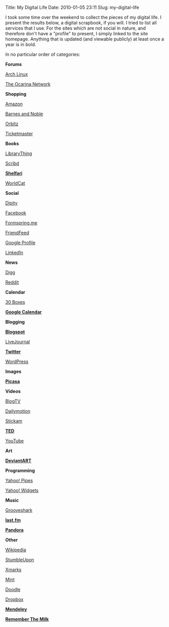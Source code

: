 Title: My Digital Life
Date: 2010-01-05 23:11
Slug: my-digital-life

I took some time over the weekend to collect the pieces of my digital
life. I present the results below, a digital scrapbook, if you will. I
tried to list all services that I use. For the sites which are not
social in nature, and therefore don't have a "profile" to present, I
simply linked to the site homepage. Anything that is updated (and
viewable publicly) at least once a year is in bold.

In no particular order of categories:

<div style="text-align:left;">

**Forums**

</div>

<div style="text-align:left;">

[Arch Linux](http://bbs.archlinux.org/profile.php?id=24607)

</div>

<div style="text-align:left;">

[The Ocarina Network](http://theocarinanetwork.com/profile/3021935/)

</div>

<div style="text-align:left;">

</div>

<div style="text-align:left;">

**Shopping**

</div>

<div style="text-align:left;">

[Amazon](http://www.amazon.com/)

</div>

<div style="text-align:left;">

[Barnes and Noble](http://www.bn.com/)

</div>

<div style="text-align:left;">

[Orbitz](http://www.orbitz.com/)

</div>

<div style="text-align:left;">

[Ticketmaster](http://www.ticketmaster.com/)

</div>

<div style="text-align:left;">

</div>

<div style="text-align:left;">

**Books**

</div>

<div style="text-align:left;">

[LibraryThing](http://www.librarything.com/home/justinnhli)

</div>

<div style="text-align:left;">

[Scribd](http://www.scribd.com/justinnhli)

</div>

<div style="text-align:left;">

**[Shelfari](http://www.shelfari.com/justinnhli)**

</div>

<div style="text-align:left;">

[WorldCat](http://www.worldcat.org/profiles/justinnhli/lists/213886)

</div>

<div style="text-align:left;">

</div>

<div style="text-align:left;">

**Social**

</div>

<div style="text-align:left;">

[Dipity](http://www.dipity.com/justinnhli)

</div>

<div style="text-align:left;">

[Facebook](http://www.facebook.com/justinnhli)

</div>

<div style="text-align:left;">

[Formspring.me](http://www.formspring.me/justinnhli)

</div>

<div style="text-align:left;">

[FriendFeed](http://friendfeed.com/justinnhli)

</div>

<div style="text-align:left;">

[Google Profile](http://www.google.com/profiles/justinnhli)

</div>

<div style="text-align:left;">

[LinkedIn](http://www.linkedin.com/pub/justin-li/10/90a/479)

</div>

<div style="text-align:left;">

</div>

<div style="text-align:left;">

**News**

</div>

<div style="text-align:left;">

[Digg](http://digg.com/users/justinnhli)

</div>

<div style="text-align:left;">

[Reddit](http://www.reddit.com/)

</div>

<div style="text-align:left;">

</div>

<div style="text-align:left;">

**Calendar**

</div>

<div style="text-align:left;">

[30 Boxes](http://30boxes.com/user/7709199/JustinLi)

</div>

<div style="text-align:left;">

**[Google
Calendar](http://www.google.com/calendar/embed?src=justinnhli@gmail.com)**

</div>

<div style="text-align:left;">

</div>

<div style="text-align:left;">

**Blogging**

</div>

<div style="text-align:left;">

**[Blogspot](http://justinnhli.com/posts/)**

</div>

<div style="text-align:left;">

[LiveJournal](http://ninghui48.livejournal.com/)

</div>

<div style="text-align:left;">

**[Twitter](http://twitter.com/justinnhli)**

</div>

<div style="text-align:left;">

[WordPress](http://justinnhli.wordpress.com/)

</div>

<div style="text-align:left;">

</div>

<div style="text-align:left;">

**Images**

</div>

<div style="text-align:left;">

**[Picasa](http://picasaweb.google.com/justinnhli)**

</div>

<div style="text-align:left;">

</div>

<div style="text-align:left;">

**Videos**

</div>

<div style="text-align:left;">

[BlogTV](http://www.blogtv.com/People/jnhl)

</div>

<div style="text-align:left;">

[Dailymotion](http://www.dailymotion.com/justinnhli)

</div>

<div style="text-align:left;">

[Stickam](http://www.stickam.com/justinnhli)

</div>

<div style="text-align:left;">

**[TED](http://www.ted.com/profiles/view/id/186411)**

</div>

<div style="text-align:left;">

[YouTube](http://www.youtube.com/user/justinnhli)

</div>

<div style="text-align:left;">

</div>

<div style="text-align:left;">

**Art**

</div>

<div style="text-align:left;">

**[DeviantART](http://justinnhli.deviantart.com/)**

</div>

<div style="text-align:left;">

</div>

<div style="text-align:left;">

**Programming**

</div>

<div style="text-align:left;">

[Yahoo!
Pipes](http://pipes.yahoo.com/pipes/person.info?eyuid=zfq1fAs5vXDhjEMTda1A6aQU)

</div>

<div style="text-align:left;">

[Yahoo! Widgets](http://widgets.yahoo.com/)

</div>

<div style="text-align:left;">

</div>

<div style="text-align:left;">

**Music**

</div>

<div style="text-align:left;">

[Grooveshark](http://listen.grooveshark.com/)

</div>

<div style="text-align:left;">

**[last.fm](http://www.last.fm/user/justinnhli)**

</div>

<div style="text-align:left;">

**[Pandora](http://www.pandora.com/people/justinnhli)**

</div>

<div style="text-align:left;">

</div>

<div style="text-align:left;">

**Other**

</div>

<div style="text-align:left;">

[Wikipedia](http://en.wikipedia.org/wiki/User:Justinnhli)

</div>

<div style="text-align:left;">

[StumbleUpon](http://www.stumbleupon.com/stumbler/justinnhli/)

</div>

<div style="text-align:left;">

[Xmarks](http://www.xmarks.com/profile/justinnhli)

</div>

<div style="text-align:left;">

[Mint](http://www.mint.com/)

</div>

<div style="text-align:left;">

[Doodle](http://doodle.com/)

</div>

<div style="text-align:left;">

[Dropbox](http://www.dropbox.com/)

</div>

<div style="text-align:left;">

**[Mendeley](http://www.mendeley.com/profiles/justin-li1)**

</div>

<div style="text-align:left;">

**[Remember The Milk](http://www.rememberthemilk.com/home/justinnhli/)**

</div>
